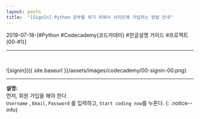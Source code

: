 ```yaml
---
layout: posts
title:  "[SignIn] Python 공부를 하기 위해서 사이트에 가입하는 방법 안내"
---
```




2019-07-18-[#Python #Codecademy(코드카데미) #한글설명 가이드 #프로젝트 (00-#1)]

<hr/>
<br/>   

![signin]({{ site.baseurl }}/assets/images/codecademy/00-signin-00.png)
<hr/>    

**설명:**     
먼저, 회원 가입을 해야 한다.    
`Username` , `Email`, `Password` 를 입력하고, `Start coding now`를 누른다. 
{: .notice--info}
